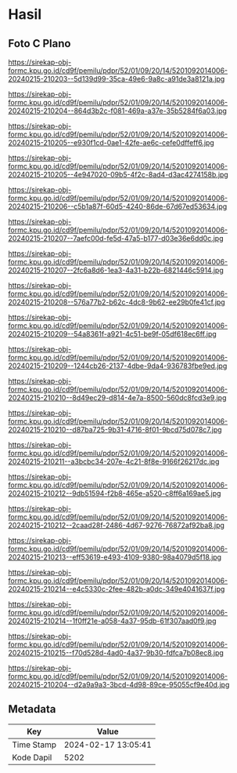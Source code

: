 # Hasil

## Foto C Plano

https://sirekap-obj-formc.kpu.go.id/cd9f/pemilu/pdpr/52/01/09/20/14/5201092014006-20240215-210203--5d139d99-35ca-49e6-9a8c-a91de3a8121a.jpg

https://sirekap-obj-formc.kpu.go.id/cd9f/pemilu/pdpr/52/01/09/20/14/5201092014006-20240215-210204--864d3b2c-f081-469a-a37e-35b5284f6a03.jpg

https://sirekap-obj-formc.kpu.go.id/cd9f/pemilu/pdpr/52/01/09/20/14/5201092014006-20240215-210205--e930f1cd-0ae1-42fe-ae6c-cefe0dffeff6.jpg

https://sirekap-obj-formc.kpu.go.id/cd9f/pemilu/pdpr/52/01/09/20/14/5201092014006-20240215-210205--4e947020-09b5-4f2c-8ad4-d3ac4274158b.jpg

https://sirekap-obj-formc.kpu.go.id/cd9f/pemilu/pdpr/52/01/09/20/14/5201092014006-20240215-210206--c5b1a87f-60d5-4240-86de-67d67ed53634.jpg

https://sirekap-obj-formc.kpu.go.id/cd9f/pemilu/pdpr/52/01/09/20/14/5201092014006-20240215-210207--7aefc00d-fe5d-47a5-b177-d03e36e6dd0c.jpg

https://sirekap-obj-formc.kpu.go.id/cd9f/pemilu/pdpr/52/01/09/20/14/5201092014006-20240215-210207--2fc6a8d6-1ea3-4a31-b22b-6821446c5914.jpg

https://sirekap-obj-formc.kpu.go.id/cd9f/pemilu/pdpr/52/01/09/20/14/5201092014006-20240215-210208--576a77b2-b62c-4dc8-9b62-ee29b0fe41cf.jpg

https://sirekap-obj-formc.kpu.go.id/cd9f/pemilu/pdpr/52/01/09/20/14/5201092014006-20240215-210209--54a8361f-a921-4c51-be9f-05df618ec6ff.jpg

https://sirekap-obj-formc.kpu.go.id/cd9f/pemilu/pdpr/52/01/09/20/14/5201092014006-20240215-210209--1244cb26-2137-4dbe-9da4-936783fbe9ed.jpg

https://sirekap-obj-formc.kpu.go.id/cd9f/pemilu/pdpr/52/01/09/20/14/5201092014006-20240215-210210--8d49ec29-d814-4e7a-8500-560dc8fcd3e9.jpg

https://sirekap-obj-formc.kpu.go.id/cd9f/pemilu/pdpr/52/01/09/20/14/5201092014006-20240215-210210--d87ba725-9b31-4716-8f01-9bcd75d078c7.jpg

https://sirekap-obj-formc.kpu.go.id/cd9f/pemilu/pdpr/52/01/09/20/14/5201092014006-20240215-210211--a3bcbc34-207e-4c21-8f8e-9166f26217dc.jpg

https://sirekap-obj-formc.kpu.go.id/cd9f/pemilu/pdpr/52/01/09/20/14/5201092014006-20240215-210212--9db51594-f2b8-465e-a520-c8ff6a169ae5.jpg

https://sirekap-obj-formc.kpu.go.id/cd9f/pemilu/pdpr/52/01/09/20/14/5201092014006-20240215-210212--2caad28f-2486-4d67-9276-76872af92ba8.jpg

https://sirekap-obj-formc.kpu.go.id/cd9f/pemilu/pdpr/52/01/09/20/14/5201092014006-20240215-210213--eff53619-e493-4109-9380-98a4079d5f18.jpg

https://sirekap-obj-formc.kpu.go.id/cd9f/pemilu/pdpr/52/01/09/20/14/5201092014006-20240215-210214--e4c5330c-2fee-482b-a0dc-349e4041637f.jpg

https://sirekap-obj-formc.kpu.go.id/cd9f/pemilu/pdpr/52/01/09/20/14/5201092014006-20240215-210214--1f0ff21e-a058-4a37-95db-61f307aad0f9.jpg

https://sirekap-obj-formc.kpu.go.id/cd9f/pemilu/pdpr/52/01/09/20/14/5201092014006-20240215-210215--f70d528d-4ad0-4a37-9b30-fdfca7b08ec8.jpg

https://sirekap-obj-formc.kpu.go.id/cd9f/pemilu/pdpr/52/01/09/20/14/5201092014006-20240215-210204--d2a9a9a3-3bcd-4d98-89ce-95055cf9e40d.jpg


## Metadata

| Key        | Value               |
| ---------- | ------------------- |
| Time Stamp | 2024-02-17 13:05:41 |
| Kode Dapil | 5202                |



